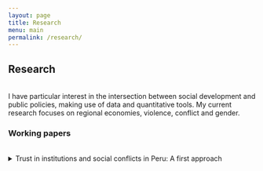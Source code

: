 ```yaml
---
layout: page
title: Research
menu: main
permalink: /research/
---
```


## Research

<br />
I have particular interest in the intersection between social development and public policies, making use of data and quantitative tools. My current research focuses on regional economies, violence, conflict and gender.

### Working papers
<br />
<details>
    <summary>Trust in institutions and social conflicts in Peru: A first approach</summary>
    <br />
    This paper explores the relationship between two social common phenomenon in Peru: distrust in public institutions and social conflict. Using administrative data from the Ombudsman's Office and combining them with data from a household survey, I found a negative and significant relationship between the presence of social conflicts in districts where they have had some level of influence and citizens' trust in six important Peruvian institutions.


<br />
<details>
    <summary>Do they actually work? Social conflict duration and conflict resolution mechanisms in Peru (with José Gallegos) </summary>
    <br />
    We explore how a strategy that promotes dialogue among conflicting parties through dialogue spaces and the generation of commitments may have an effect on the duration of social conflicts (and therefore in its effectiveness in reducing potential risks) in Peru. Using survival-time models and a novel administrative dataset, we found that establishing a dialogue space increases the duration of conflict cases by 20 months, with the generation of commitments exacerbating this effect by 0.76 months, after controlling for several contextual characteristics.
    <details>
        
<br />
<details>
    <summary>Child abuse and violence agaisnt women: What's the connection? </summary>
    <br />
    This is a project in an early stage.
</details>

<br />
<details>
    <summary>El éxodo cajamarquino: un estudio de las emigraciones a nivel provincial</summary>
    <br />
    This is a project in an early stage..
    </details>
 
### In progress
<br />
<details>
    <summary>A simple theoretical model of resource-related social conflict</summary>
    <br />
    I developt a mathematical model to analyze what originates resource-related conflicts and what drives their intensity and duration. The model incorporate key concepts such as horizontal inequality and relative deprivation, land use, information asymmetry and commitments. 
</details>

 <br />
<details>
    <summary> "Well, she asked for it": Factors associated with social tolerance of violence agaisnt women in Peru.</summary>
    <br />
    This is a research project . 
    <details>
        
 <br />
<details>
    <summary> ¿Empodera la educación a las mujeres? El impacto de la educación sobre la violencia de pareja (with Juan Salavarriga).</summary>
    <br />
    This is a research project . 
    <details>
